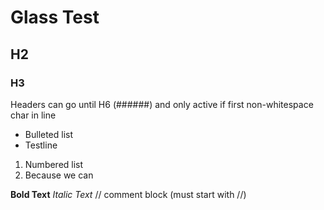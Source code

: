 # Glass Test
## H2

### H3

Headers can go until H6 (######) and only active if first non-whitespace char in line

- Bulleted list
- Testline

1. Numbered list
2. Because we can

**Bold Text**
*Italic Text*
// comment block (must start with //)
